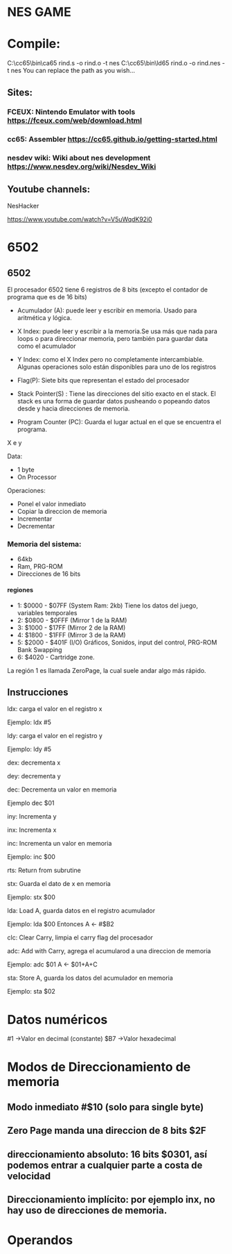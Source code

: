 # NES GAME

# Compile: 

C:\\cc65\\bin\\ca65 rind.s -o rind.o -t nes
C:\\cc65\\bin\\ld65 rind.o -o rind.nes -t nes
You can replace the path as you wish...

## Sites:

### FCEUX: Nintendo Emulator with tools https://fceux.com/web/download.html
### cc65: Assembler https://cc65.github.io/getting-started.html
### nesdev wiki: Wiki about nes development https://www.nesdev.org/wiki/Nesdev_Wiki

## Youtube channels:

NesHacker

https://www.youtube.com/watch?v=V5uWqdK92i0

# 6502

6502
----

El procesador 6502 tiene 6 registros de 8 bits (excepto el contador de programa que es de 16 bits)

- Acumulador (A): puede leer y escribir en memoria. Usado para aritmética y lógica.
- X Index: puede leer y escribir a la memoria.Se usa más que nada para loops o para direccionar memoria, pero también para guardar data como el acumulador
- Y Index: como el X Index pero no completamente intercambiable. Algunas operaciones solo están disponibles para uno de los registros

- Flag(P): Siete bits que representan el estado del procesador
- Stack Pointer(S) : Tiene las direcciones del sitio exacto en el stack. El stack es una forma de guardar datos pusheando o popeando datos desde y hacia direcciones de memoria.
- Program Counter (PC): Guarda el lugar actual en el que se encuentra el programa.


X e y

Data: 

- 1 byte
- On Processor

Operaciones: 

- Ponel el valor inmediato
- Copiar la direccion de memoria
- Incrementar
- Decrementar

### Memoria del sistema: 

- 64kb
- Ram, PRG-ROM
- Direcciones de 16 bits

#### regiones
- 1: $0000 - $07FF (System Ram: 2kb) Tiene los datos del juego, variables temporales
- 2: $0800 - $0FFF (Mirror 1 de la RAM)
- 3: $1000 - $17FF (Mirror 2 de la RAM)
- 4: $1800 - $1FFF (Mirror 3 de la RAM)
- 5: $2000 - $401F (I/O) Gráficos, Sonidos, input del control, PRG-ROM Bank Swapping
- 6: $4020 - Cartridge zone.

La región 1 es llamada ZeroPage, la cual suele andar algo más rápido.

## Instrucciones

ldx: carga el valor en el registro x

Ejemplo: ldx #5

ldy: carga el valor en el registro y

Ejemplo: ldy #5

dex: decrementa x

dey: decrementa y

dec: Decrementa un valor en memoria

Ejemplo dec $01

iny: Incrementa y

inx: Incrementa x

inc: Incrementa un valor en memoria

Ejemplo: inc $00

rts: Return from subrutine

stx: Guarda el dato de x en memoria

Ejemplo: stx $00

lda: Load A, guarda datos en el registro acumulador

Ejemplo: lda $00    Entonces A <- #$B2

clc: Clear Carry, limpia el carry flag del procesador

adc: Add with Carry, agrega el acumularod a una direccion de memoria

Ejemplo: adc $01  A <- $01+A+C

sta: Store A, guarda los datos del acumulador en memoria

Ejemplo: sta $02

# Datos numéricos

#1 ->Valor en decimal (constante)
$B7 ->Valor hexadecimal

# Modos de Direccionamiento de memoria

## Modo inmediato #$10 (solo para single byte)
## Zero Page manda una direccion de 8 bits $2F
## direccionamiento absoluto: 16 bits $0301, así podemos entrar a cualquier parte a costa de velocidad
## Direccionamiento implícito: por ejemplo inx, no hay uso de direcciones de memoria.
# Operandos

